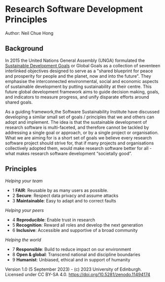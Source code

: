 # Research Software Development Principles
Author: Neil Chue Hong

## Background
In 2015 the United Nations General Assembly (UNGA) formulated the 
[Sustainable Development Goals](https://en.wikipedia.org/wiki/Sustainable_Development_Goals) or Global Goals 
as a collection of seventeen interlinked objectives designed to serve as a "shared blueprint for peace and prosperity 
for people and the planet, now and into the future". They emphasise the interconnected environmental, social and 
economic aspects of sustainable development by putting sustainability at their centre. This future global development 
framework aims to guide decision making, goals, and indicators to measure progress, and unify disparate efforts around 
shared goals. 

As a guiding framework,the Software Sustainability Institute have discussed developing a similar small set of 
goals / principles that we and others can adopt and implement. The idea is that the sustainable development of 
research software is multi-faceted, and therefore cannot be tackled by addressing a single goal or approach, 
or by a single project or organisation. What we are aiming for is a short set of goals we believe every research 
software project should strive for, that if many projects and organisations collectively adopted them, would make 
research software better for all - what makes research software development “societally good”.

## Principles

_Helping your team_
 - 1 **FAIR**: Reusable by as many users as possible.
 - 2 **Secure**: Respect data privacy and assume attacks
 - 3 **Maintainable**: Easy to adapt and to correct faults

_Helping your peers_
 - 4 **Reproducible**: Enable trust in research
 - 5 **Recognition**: Reward all roles and develop the next generation
 - 6 **Inclusive**: Accessible and supportive of a broad community

_Helping the world_
 - 7 **Responsible**: Build to reduce impact on our environment
 - 8 **Open & global**: Transcend national and discipline boundaries
 - 9 **Humanist**: Unbiased, ethical and in support of humanity

Version 1.0 (5 September 2023) - 
(c) 2023 University of Edinburgh. Licensed under CC BY-SA 4.0.
https://doi.org/10.5281/zenodo.11494174
